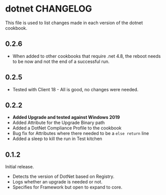 # dotnet CHANGELOG

This file is used to list changes made in each version of the dotnet cookbook.

## 0.2.6

- When added to other cookbooks that require .net 4.8, the reboot needs to be now and not the end of a successful run.

## 0.2.5

- Tested with Client 18 - All is good, no changes were needed.

## 0.2.2

- **Added Upgrade and tested against Windows 2019**
- Added Attribute for the Upgrade Binary path
- Added a DotNet Compliance Profile to the cookbook
- Bug fix for Attributes where there needed to be a `else return` line
- Added a sleep to kill the run in Test kitchen

## 0.1.2

Initial release.

- Detects the version of DotNet based on Registry.
- Logs whether an upgrade is needed or not.
- Specifies for Framework but open to expand to core.
